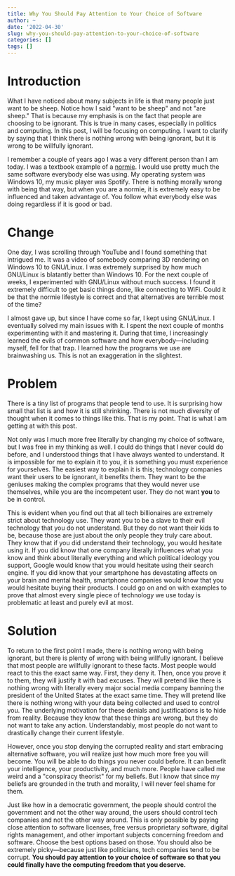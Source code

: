 ```yaml
---
title: Why You Should Pay Attention to Your Choice of Software
author: ~
date: '2022-04-30'
slug: why-you-should-pay-attention-to-your-choice-of-software
categories: []
tags: []
---
```


# Introduction

What I have noticed about many subjects in life is that many people just want to be sheep.
Notice how I said "want to be sheep" and not "are sheep."
That is because my emphasis is on the fact that people are choosing to be ignorant.
This is true in many cases, especially in politics and computing.
In this post, I will be focusing on computing.
I want to clarify by saying that I think there is nothing wrong with being ignorant, but it is wrong to be willfully ignorant.

I remember a couple of years ago I was a very different person than I am today.
I was a textbook example of a [normie](https://www.urbandictionary.com/define.php?term=Normie).
I would use pretty much the same software everybody else was using.
My operating system was Windows 10, my music player was Spotify.
There is nothing morally wrong with being that way, but when you are a normie, it is extremely easy to be influenced and taken advantage of.
You follow what everybody else was doing regardless if it is good or bad.

# Change

One day, I was scrolling through YouTube and I found something that intrigued me.
It was a video of somebody comparing 3D rendering on Windows 10 to GNU/Linux.
I was extremely surprised by how much GNU/Linux is blatantly better than Windows 10.
For the next couple of weeks, I experimented with GNU/Linux without much success.
I found it extremely difficult to get basic things done, like connecting to WiFi.
Could it be that the normie lifestyle is correct and that alternatives are terrible most of the time?

I almost gave up, but since I have come so far, I kept using GNU/Linux.
I eventually solved my main issues with it.
I spent the next couple of months experimenting with it and mastering it.
During that time, I increasingly learned the evils of common software and how everybody—including myself, fell for that trap.
I learned how the programs we use are brainwashing us.
This is not an exaggeration in the slightest.

# Problem

There is a tiny list of programs that people tend to use.
It is surprising how small that list is and how it is still shrinking.
There is not much diversity of thought when it comes to things like this.
That is my point.
That is what I am getting at with this post.

Not only was I much more free literally by changing my choice of software, but I was free in my thinking as well.
I could do things that I never could do before, and I understood things that I have always wanted to understand.
It is impossible for me to explain it to you, it is something you must experience for yourselves.
The easiest way to explain it is this; technology companies want their users to be ignorant, it benefits them.
They want to be the geniuses making the complex programs that they would never use themselves, while you are the incompetent user.
They do not want **you** to be in control.

This is evident when you find out that all tech billionaires are extremely strict about technology use.
They want you to be a slave to their evil technology that you do not understand.
But they do not want their kids to be, because those are just about the only people they truly care about.
They know that if you did understand their technology, you would hesitate using it.
If you did know that one company literally influences what you know and think about literally everything and which political ideology you support, Google would know that you would hesitate using their search engine.
If you did know that your smartphone has devastating affects on your brain and mental health, smartphone companies would know that you would hesitate buying their products.
I could go on and on with examples to prove that almost every single piece of technology we use today is problematic at least and purely evil at most.


# Solution
To return to the first point I made, there is nothing wrong with being ignorant, but there is plenty of wrong with being willfully ignorant.
I believe that most people are willfully ignorant to these facts.
Most people would react to this the exact same way.
First, they deny it.
Then, once you prove it to them, they will justify it with bad excuses.
They will pretend like there is nothing wrong with literally every major social media company banning the president of the United States at the exact same time.
They will pretend like there is nothing wrong with your data being collected and used to control you.
The underlying motivation for these denials and justifications is to hide from reality.
Because they know that these things are wrong, but they do not want to take any action.
Understandably, most people do not want to drastically change their current lifestyle.

However, once you stop denying the corrupted reality and start embracing alternative software, you will realize just how much more free you will become.
You will be able to do things you never could before.
It can benefit your intelligence, your productivity, and much more.
People have called me weird and a "conspiracy theorist" for my beliefs.
But I know that since my beliefs are grounded in the truth and morality, I will never feel shame for them.

Just like how in a democratic government, the people should control the government and not the other way around, the users should control tech companies and not the other way around.
This is only possible by paying close attention to software licenses, free versus proprietary software, digital rights management, and other important subjects concerning freedom and software.
Choose the best options based on those.
You should also be extremely picky—because just like politicians, tech companies tend to be corrupt.
**You should pay attention to your choice of software so that you could finally have the computing freedom that you deserve.**
